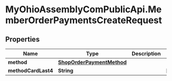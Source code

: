 # MyOhioAssemblyComPublicApi.MemberOrderPaymentsCreateRequest

## Properties

Name | Type | Description | Notes
------------ | ------------- | ------------- | -------------
**method** | [**ShopOrderPaymentMethod**](ShopOrderPaymentMethod.md) |  | 
**methodCardLast4** | **String** |  | [optional] 


